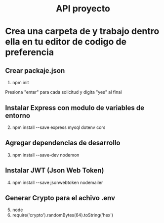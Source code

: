 <center><h1>API proyecto</h1></center>

# Crea una carpeta de y trabajo dentro ella en tu editor de codigo de preferencia

## Crear packaje.json
1. npm init
<p>Presiona "enter" para cada solicitud y digita "yes" al final<p>

## Instalar Express con modulo de variables de entorno
2. npm install --save express mysql dotenv cors

## Agregar dependencias de desarrollo
3. npm install --save-dev nodemon

## Instalar JWT (Json Web Token)
4. npm install --save jsonwebtoken nodemailer 

## Generar Crypto para el achivo .env 
5. node
6. require('crypto').randomBytes(64).toString('hex')